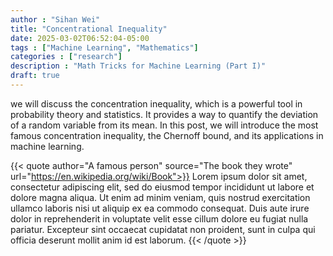 ```yaml
---
author : "Sihan Wei"
title: "Concentrational Inequality"
date: 2025-03-02T06:52:04-05:00
tags : ["Machine Learning", "Mathematics"]
categories : ["research"]
description : "Math Tricks for Machine Learning (Part I)"
draft: true
---
```



we will discuss the concentration inequality, which is a powerful tool in probability theory and statistics. It provides a way to quantify the deviation of a random variable from its mean. In this post, we will introduce the most famous concentration inequality, the Chernoff bound, and its applications in machine learning.
<!--more-->

{{< quote author="A famous person" source="The book they wrote" url="https://en.wikipedia.org/wiki/Book">}}
Lorem ipsum dolor sit amet, consectetur adipiscing elit, sed do eiusmod tempor incididunt ut labore et dolore magna aliqua. Ut enim ad minim veniam, quis nostrud exercitation ullamco laboris nisi ut aliquip ex ea commodo consequat. Duis aute irure dolor in reprehenderit in voluptate velit esse cillum dolore eu fugiat nulla pariatur. Excepteur sint occaecat cupidatat non proident, sunt in culpa qui officia deserunt mollit anim id est laborum.
{{< /quote >}}